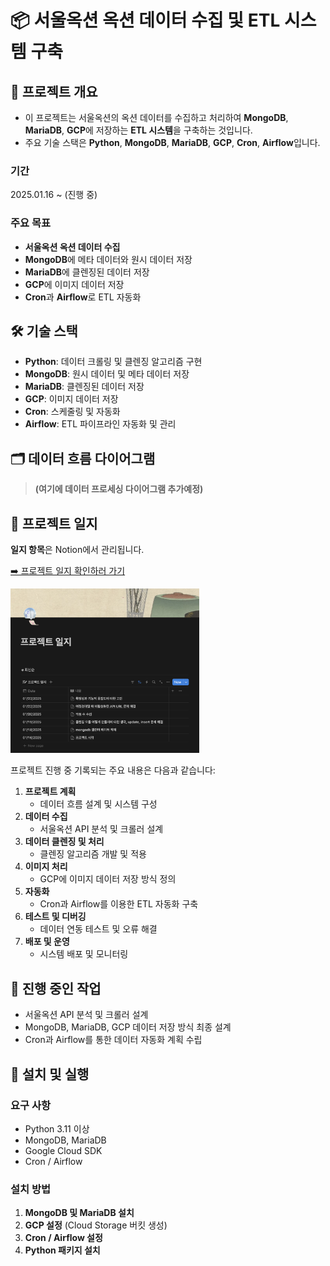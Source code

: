 # 📦 서울옥션 옥션 데이터 수집 및 ETL 시스템 구축

## 📝 프로젝트 개요

- 이 프로젝트는 서울옥션의 옥션 데이터를 수집하고 처리하여 **MongoDB**, **MariaDB**, **GCP**에 저장하는 **ETL 시스템**을 구축하는 것입니다. <br>
- 주요 기술 스택은 **Python**, **MongoDB**, **MariaDB**, **GCP**, **Cron**, **Airflow**입니다.

### 기간
2025.01.16 ~ (진행 중)

### 주요 목표
- **서울옥션 옥션 데이터 수집**  
- **MongoDB**에 메타 데이터와 원시 데이터 저장  
- **MariaDB**에 클렌징된 데이터 저장  
- **GCP**에 이미지 데이터 저장  
- **Cron**과 **Airflow**로 ETL 자동화

## 🛠️ 기술 스택
- **Python**: 데이터 크롤링 및 클렌징 알고리즘 구현
- **MongoDB**: 원시 데이터 및 메타 데이터 저장
- **MariaDB**: 클렌징된 데이터 저장
- **GCP**: 이미지 데이터 저장
- **Cron**: 스케줄링 및 자동화
- **Airflow**: ETL 파이프라인 자동화 및 관리

## 🗂️ 데이터 흐름 다이어그램
> **(여기에 데이터 프로세싱 다이어그램 추가예정)**

## 📅 프로젝트 일지

**일지 항목**은 Notion에서 관리됩니다. 


[➡️ 프로젝트 일지 확인하러 가기](https://slime-walnut-8b4.notion.site/17dc620b13a5801d8eafde9d65012abc?pvs=4)

<p aligne="center">
<img src="./readme_imgs/%ED%94%84%EB%A1%9C%EC%A0%9D%ED%8A%B8%20%EC%9D%BC%EC%A7%80.png" width="60%" height="50%">
</p>

프로젝트 진행 중 기록되는 주요 내용은 다음과 같습니다: 

1. **프로젝트 계획**  
   - 데이터 흐름 설계 및 시스템 구성
2. **데이터 수집**  
   - 서울옥션 API 분석 및 크롤러 설계
3. **데이터 클렌징 및 처리**  
   - 클렌징 알고리즘 개발 및 적용
4. **이미지 처리**  
   - GCP에 이미지 데이터 저장 방식 정의
5. **자동화**  
   - Cron과 Airflow를 이용한 ETL 자동화 구축
6. **테스트 및 디버깅**  
   - 데이터 연동 테스트 및 오류 해결
7. **배포 및 운영**  
   - 시스템 배포 및 모니터링

## 🚧 진행 중인 작업

- 서울옥션 API 분석 및 크롤러 설계
- MongoDB, MariaDB, GCP 데이터 저장 방식 최종 설계
- Cron과 Airflow를 통한 데이터 자동화 계획 수립

## 📂 설치 및 실행

### 요구 사항
- Python 3.11 이상
- MongoDB, MariaDB
- Google Cloud SDK
- Cron / Airflow

### 설치 방법
1. **MongoDB 및 MariaDB 설치**  
2. **GCP 설정** (Cloud Storage 버킷 생성)
3. **Cron / Airflow 설정**
4. **Python 패키지 설치**  
